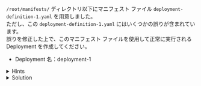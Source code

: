 `/root/manifests/` ディレクトリ以下にマニフェスト ファイル `deployment-definition-1.yaml` を用意しました。  
ただし、この `deployment-definition-1.yaml` にはいくつかの誤りが含まれています。  
誤りを修正した上で、このマニフェスト ファイルを使用して正常に実行される Deployment を作成してください。

- Deployment 名：deployment-1


<details>
  <summary>Hints</summary>

誤りを含んだマニフェスト ファイルを使用して Deployment を作成しようとする際に表示されるエラーメッセージから、誤りの内容を推測することができます。  
マニフェスト ファイルから Deployment などのオブジェクトを作成する場合には `kubectl apply -f` コマンドを使用します。

</details>

<details>
  <summary>Solution</summary>

`deployment-definition-1.yaml` の `kind` と `image` を修正し以下のように更新します。

```
apiVersion: apps/v1
kind: Deployment
metadata:
  name: deployment-1
spec:
  replicas: 2
  selector:
    matchLabels:
      name: deployment-1
  template:
    metadata:
      labels:
        name: deployment-1
    spec:
      containers:
      - name: busybox-container
        image: busybox
        command:
        - sh
        - "-c"
        - echo Hello Kubernetes! && sleep 3600

```

更新したら `kubectl apply -f /root/manifests/deployment-definition-1.yaml`{{execute}} を実行します。

</details>